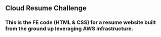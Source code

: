 ## Cloud Resume Challenge
### This is the FE code (HTML & CSS) for a resume website built from the ground up leveraging AWS infrastructure.
